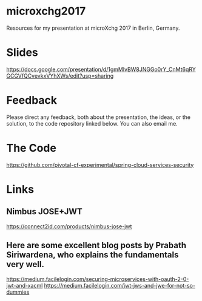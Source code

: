 # microxchg2017
Resources for my presentation at microXchg 2017 in Berlin, Germany.

# Slides
https://docs.google.com/presentation/d/1gmMlvBW8JNGGo0rY_CnMt6qRYGCGVfQCvevkxVYhXWs/edit?usp=sharing

# Feedback
Please direct any feedback, both about the presentation, the ideas, or the solution, to the code repository linked below. You can also email me.

# The Code
https://github.com/pivotal-cf-experimental/spring-cloud-services-security

# Links
## Nimbus JOSE+JWT
https://connect2id.com/products/nimbus-jose-jwt

## Here are some excellent blog posts by Prabath Siriwardena, who explains the fundamentals very well.

https://medium.facilelogin.com/securing-microservices-with-oauth-2-0-jwt-and-xacml
https://medium.facilelogin.com/jwt-jws-and-jwe-for-not-so-dummies
